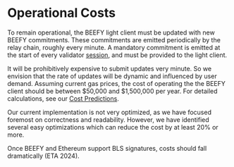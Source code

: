 # Operational Costs

To remain operational, the BEEFY light client must be updated with new BEEFY commitments. These commitments are emitted periodically by the relay chain, roughly every minute. A mandatory commitment is emitted at the start of every validator [session](https://wiki.polkadot.network/docs/maintain-polkadot-parameters#periods-of-common-actions-and-attributes), and must be provided to the light client.

It will be prohibitively expensive to submit updates very minute. So we envision that the rate of updates will be dynamic and influenced by user demand. Assuming current gas prices, the cost of operating the the BEEFY client should be between $50,000 and $1,500,000 per year. For detailed calculations, see our [Cost Predictions](https://docs.google.com/spreadsheets/d/1QtxNtG4GE1IUaH204QFO6lObyAqLV9WCbmSYEopU18Q/edit?usp=sharing).

Our current implementation is not very optimized, as we have focused foremost on correctness and readability. However, we have identified several easy optimizations which can reduce the cost by at least 20% or more.

Once BEEFY and Ethereum support BLS signatures, costs should fall dramatically (ETA 2024).
